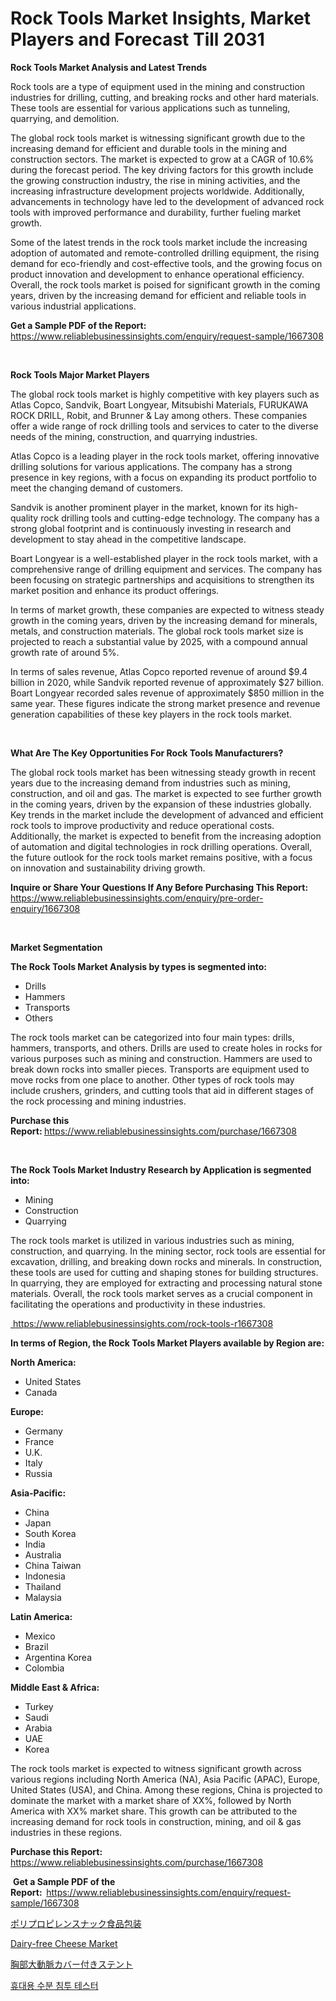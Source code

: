 <p><h1>Rock Tools Market Insights, Market Players and Forecast Till 2031</h1></p><p><strong>Rock Tools Market Analysis and Latest Trends</strong></p>
<p><p>Rock tools are a type of equipment used in the mining and construction industries for drilling, cutting, and breaking rocks and other hard materials. These tools are essential for various applications such as tunneling, quarrying, and demolition.</p><p>The global rock tools market is witnessing significant growth due to the increasing demand for efficient and durable tools in the mining and construction sectors. The market is expected to grow at a CAGR of 10.6% during the forecast period. The key driving factors for this growth include the growing construction industry, the rise in mining activities, and the increasing infrastructure development projects worldwide. Additionally, advancements in technology have led to the development of advanced rock tools with improved performance and durability, further fueling market growth.</p><p>Some of the latest trends in the rock tools market include the increasing adoption of automated and remote-controlled drilling equipment, the rising demand for eco-friendly and cost-effective tools, and the growing focus on product innovation and development to enhance operational efficiency. Overall, the rock tools market is poised for significant growth in the coming years, driven by the increasing demand for efficient and reliable tools in various industrial applications.</p></p>
<p><strong>Get a Sample PDF of the Report:&nbsp;</strong> <a href="https://www.reliablebusinessinsights.com/enquiry/request-sample/1667308">https://www.reliablebusinessinsights.com/enquiry/request-sample/1667308</a></p>
<p>&nbsp;</p>
<p><strong>Rock Tools Major Market Players</strong></p>
<p><p>The global rock tools market is highly competitive with key players such as Atlas Copco, Sandvik, Boart Longyear, Mitsubishi Materials, FURUKAWA ROCK DRILL, Robit, and Brunner & Lay among others. These companies offer a wide range of rock drilling tools and services to cater to the diverse needs of the mining, construction, and quarrying industries.</p><p>Atlas Copco is a leading player in the rock tools market, offering innovative drilling solutions for various applications. The company has a strong presence in key regions, with a focus on expanding its product portfolio to meet the changing demand of customers.</p><p>Sandvik is another prominent player in the market, known for its high-quality rock drilling tools and cutting-edge technology. The company has a strong global footprint and is continuously investing in research and development to stay ahead in the competitive landscape.</p><p>Boart Longyear is a well-established player in the rock tools market, with a comprehensive range of drilling equipment and services. The company has been focusing on strategic partnerships and acquisitions to strengthen its market position and enhance its product offerings.</p><p>In terms of market growth, these companies are expected to witness steady growth in the coming years, driven by the increasing demand for minerals, metals, and construction materials. The global rock tools market size is projected to reach a substantial value by 2025, with a compound annual growth rate of around 5%.</p><p>In terms of sales revenue, Atlas Copco reported revenue of around $9.4 billion in 2020, while Sandvik reported revenue of approximately $27 billion. Boart Longyear recorded sales revenue of approximately $850 million in the same year. These figures indicate the strong market presence and revenue generation capabilities of these key players in the rock tools market.</p></p>
<p>&nbsp;</p>
<p><strong>What Are The Key Opportunities For Rock Tools Manufacturers?</strong></p>
<p><p>The global rock tools market has been witnessing steady growth in recent years due to the increasing demand from industries such as mining, construction, and oil and gas. The market is expected to see further growth in the coming years, driven by the expansion of these industries globally. Key trends in the market include the development of advanced and efficient rock tools to improve productivity and reduce operational costs. Additionally, the market is expected to benefit from the increasing adoption of automation and digital technologies in rock drilling operations. Overall, the future outlook for the rock tools market remains positive, with a focus on innovation and sustainability driving growth.</p></p>
<p><strong>Inquire or Share Your Questions If Any Before Purchasing This Report:</strong> <a href="https://www.reliablebusinessinsights.com/enquiry/pre-order-enquiry/1667308">https://www.reliablebusinessinsights.com/enquiry/pre-order-enquiry/1667308</a></p>
<p>&nbsp;</p>
<p><strong>Market Segmentation</strong></p>
<p><strong>The Rock Tools Market Analysis by types is segmented into:</strong></p>
<p><ul><li>Drills</li><li>Hammers</li><li>Transports</li><li>Others</li></ul></p>
<p><p>The rock tools market can be categorized into four main types: drills, hammers, transports, and others. Drills are used to create holes in rocks for various purposes such as mining and construction. Hammers are used to break down rocks into smaller pieces. Transports are equipment used to move rocks from one place to another. Other types of rock tools may include crushers, grinders, and cutting tools that aid in different stages of the rock processing and mining industries.</p></p>
<p><strong>Purchase this Report:&nbsp;</strong><a href="https://www.reliablebusinessinsights.com/purchase/1667308">https://www.reliablebusinessinsights.com/purchase/1667308</a></p>
<p>&nbsp;</p>
<p><strong>The Rock Tools Market Industry Research by Application is segmented into:</strong></p>
<p><ul><li>Mining</li><li>Construction</li><li>Quarrying</li></ul></p>
<p><p>The rock tools market is utilized in various industries such as mining, construction, and quarrying. In the mining sector, rock tools are essential for excavation, drilling, and breaking down rocks and minerals. In construction, these tools are used for cutting and shaping stones for building structures. In quarrying, they are employed for extracting and processing natural stone materials. Overall, the rock tools market serves as a crucial component in facilitating the operations and productivity in these industries.</p></p>
<p><a href="https://www.reliablebusinessinsights.com/rock-tools-r1667308">&nbsp;https://www.reliablebusinessinsights.com/rock-tools-r1667308</a></p>
<p><strong>In terms of Region, the Rock Tools Market Players available by Region are:</strong></p>
<p>
    <p> <strong> North America: </strong>
        <ul>
            <li>United States</li>
            <li>Canada</li>
        </ul>
        </p> 
    <p> <strong> Europe: </strong>
        <ul>
            <li>Germany</li>
            <li>France</li>
            <li>U.K.</li>
            <li>Italy</li>
            <li>Russia</li>
        </ul>
        </p> 
    <p> <strong> Asia-Pacific: </strong>
        <ul>
            <li>China</li>
            <li>Japan</li>
            <li>South Korea</li>
            <li>India</li>
            <li>Australia</li>
            <li>China Taiwan</li>
            <li>Indonesia</li>
            <li>Thailand</li>
            <li>Malaysia</li>
        </ul>
        </p> 
    <p> <strong> Latin America: </strong>
        <ul>
            <li>Mexico</li>
            <li>Brazil</li>
            <li>Argentina Korea</li>
            <li>Colombia</li>
        </ul>
        </p> 
    <p> <strong> Middle East & Africa: </strong>
        <ul>
            <li>Turkey</li>
            <li>Saudi</li>
            <li>Arabia</li>
            <li>UAE</li>
            <li>Korea</li>
        </ul>
    </p>
    </p>
<p><p>The rock tools market is expected to witness significant growth across various regions including North America (NA), Asia Pacific (APAC), Europe, United States (USA), and China. Among these regions, China is projected to dominate the market with a market share of XX%, followed by North America with XX% market share. This growth can be attributed to the increasing demand for rock tools in construction, mining, and oil & gas industries in these regions.</p></p>
<p><strong>Purchase this Report: </strong><a href="https://www.reliablebusinessinsights.com/purchase/1667308">https://www.reliablebusinessinsights.com/purchase/1667308</a></p>
<p>&nbsp;<strong>Get a Sample PDF of the Report:&nbsp;&nbsp;</strong><a href="https://www.reliablebusinessinsights.com/enquiry/request-sample/1667308">https://www.reliablebusinessinsights.com/enquiry/request-sample/1667308</a></p>
<p><strong></strong></p>
<p><p><a href="https://github.com/hardee896/Market-Research-Report-List-1/blob/main/4486740154131.md">ポリプロピレンスナック食品包装</a></p><p><a href="https://github.com/eeenafisainka/Market-Research-Report-List-1/blob/main/dairy-free-cheese-market.md">Dairy-free Cheese Market</a></p><p><a href="https://github.com/Andrewones2023/Market-Research-Report-List-1/blob/main/1879591154132.md">胸部大動脈カバー付きステント</a></p><p><a href="https://github.com/AlexanderElliott1993/Market-Research-Report-List-1/blob/main/3751602164750.md">휴대용 수분 침투 테스터</a></p></p>